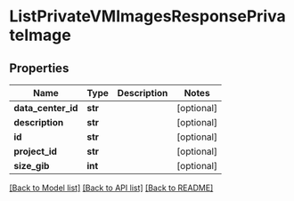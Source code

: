 # ListPrivateVMImagesResponsePrivateImage

## Properties
Name | Type | Description | Notes
------------ | ------------- | ------------- | -------------
**data_center_id** | **str** |  | [optional] 
**description** | **str** |  | [optional] 
**id** | **str** |  | [optional] 
**project_id** | **str** |  | [optional] 
**size_gib** | **int** |  | [optional] 

[[Back to Model list]](../README.md#documentation-for-models) [[Back to API list]](../README.md#documentation-for-api-endpoints) [[Back to README]](../README.md)


